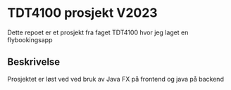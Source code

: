 # TDT4100 prosjekt V2023

Dette repoet er et prosjekt fra faget TDT4100 hvor jeg laget en flybookingsapp

## Beskrivelse
Prosjektet er løst ved ved bruk av Java FX på frontend og java på backend
